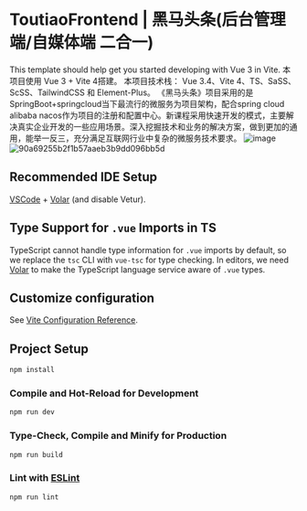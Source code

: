 # ToutiaoFrontend | 黑马头条(后台管理端/自媒体端 二合一)

This template should help get you started developing with Vue 3 in Vite.
本项目使用 Vue 3 + Vite 4搭建。
本项目技术栈： Vue 3.4、Vite 4、TS、SaSS、ScSS、TailwindCSS 和 Element-Plus。 
《黑马头条》项目采用的是SpringBoot+springcloud当下最流行的微服务为项目架构，配合spring cloud alibaba nacos作为项目的注册和配置中心。新课程采用快速开发的模式，主要解决真实企业开发的一些应用场景。深入挖掘技术和业务的解决方案，做到更加的通用，能举一反三，充分满足互联网行业中复杂的微服务技术要求。
![image](https://github.com/user-attachments/assets/e1f72dcb-bcef-4f9c-8e21-cec384a10b35)
![90a69255b2f1b57aaeb3b9dd096bb5d](https://github.com/user-attachments/assets/490d44fe-0658-4d9a-a805-7538472499ce)


## Recommended IDE Setup

[VSCode](https://code.visualstudio.com/) + [Volar](https://marketplace.visualstudio.com/items?itemName=Vue.volar) (and disable Vetur).

## Type Support for `.vue` Imports in TS

TypeScript cannot handle type information for `.vue` imports by default, so we replace the `tsc` CLI with `vue-tsc` for type checking. In editors, we need [Volar](https://marketplace.visualstudio.com/items?itemName=Vue.volar) to make the TypeScript language service aware of `.vue` types.

## Customize configuration

See [Vite Configuration Reference](https://vitejs.dev/config/).

## Project Setup

```sh
npm install
```

### Compile and Hot-Reload for Development

```sh
npm run dev
```

### Type-Check, Compile and Minify for Production

```sh
npm run build
```

### Lint with [ESLint](https://eslint.org/)

```sh
npm run lint
```
